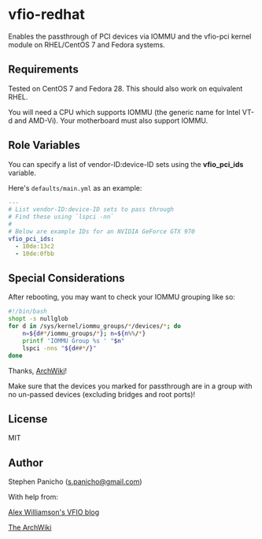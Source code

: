 vfio-redhat
===========

Enables the passthrough of PCI devices via IOMMU and the vfio-pci kernel module on RHEL/CentOS 7 and Fedora systems.

Requirements
------------

Tested on CentOS 7 and Fedora 28. This should also work on equivalent RHEL.

You will need a CPU which supports IOMMU (the generic name for Intel VT-d and AMD-Vi). Your motherboard must also support IOMMU.

Role Variables
--------------

You can specify a list of vendor-ID:device-ID sets using the **vfio\_pci\_ids** variable.

Here's `defaults/main.yml` as an example:
```yaml
---
# List vendor-ID:device-ID sets to pass through
# Find these using `lspci -nn`
# 
# Below are example IDs for an NVIDIA GeForce GTX 970
vfio_pci_ids: 
  - 10de:13c2
  - 10de:0fbb
```

Special Considerations
----------------------

After rebooting, you may want to check your IOMMU grouping like so:
```bash
#!/bin/bash
shopt -s nullglob
for d in /sys/kernel/iommu_groups/*/devices/*; do 
    n=${d#*/iommu_groups/*}; n=${n%%/*}
    printf 'IOMMU Group %s ' "$n"
    lspci -nns "${d##*/}"
done
```
Thanks, [ArchWiki](https://wiki.archlinux.org/index.php/PCI_passthrough_via_OVMF#Ensuring_that_the_groups_are_valid)!

Make sure that the devices you marked for passthrough are in a group with no un-passed devices (excluding bridges and root ports)!

License
-------

MIT

Author
------

Stephen Panicho (s.panicho@gmail.com)

With help from:

[Alex Williamson's VFIO blog](https://vfio.blogspot.com/)

[The ArchWiki](https://wiki.archlinux.org)
